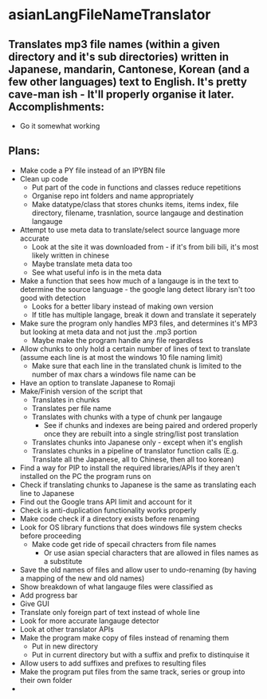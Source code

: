 # asianLangFileNameTranslator
Translates mp3 file names (within a given directory and it's sub directories) written in Japanese, mandarin, Cantonese, Korean (and a few other languages) text to English. It's pretty cave-man ish - It'll properly organise it later.
Accomplishments:
------
- Go it somewhat working

Plans:
------
- Make code a PY file instead of an IPYBN file
- Clean up code
  - Put part of the code in functions and classes reduce repetitions
  - Organise repo int folders and name appropriately
  - Make datatype/class that stores chunks items, items index, file directory, filename, trasnlation, source langauge and destination langauge
- Attempt to use meta data to translate/select source language more accurate
  - Look at the site it was downloaded from - if it's from bili bili, it's most likely written in chinese
  - Maybe translate meta data too
  - See what useful info is in the meta data
- Make a function that sees how much of a langauge is in the text to determine the source language - the google lang detect library isn't too good with detection
  - Looks for a better libary instead of making own version
  - If title has multiple langage, break it down and translate it seperately
- Make sure the program only handles MP3 files, and determines it's MP3 but looking at meta data and not just the .mp3 portion
  - Maybe make the program handle any file regardless
- Allow chunks to only hold a certain number of lines of text to translate (assume each line is at most the windows 10 file naming limit)
  - Make sure that each line in the translated chunk is limited to the number of max chars a windows file name can be
- Have an option to translate Japanese to Romaji
- Make/Finish version of the script that
  - Translates in chunks
  - Translates per file name
  - Translates with chunks with a type of chunk per langauge
    - See if chunks and indexes are being paired and ordered properly once they are rebuilt into a single string/list post translation 
  - Translates chunks into Japanese only - except when it's english
  - Translates chunks in a pipeline of translator function calls (E.g. Translate all the Japanese, all to Chinese, then all too korean)
- Find a way for PIP to install the required libraries/APIs if they aren't installed on the PC the program runs on
- Check if translating chunks to Japanese is the same as translating each line to Japanese
- Find out the Google trans API limit and account for it
- Check is anti-duplication functionality works properly
- Make code check if a directory exists before renaming
- Look for OS library functions that does windows file system checks before proceeding
  - Make code get ride of specail chracters from file names
    - Or use asian special characters that are allowed in files names as a substitute
- Save the old names of files and allow user to undo-renaming (by having a mapping of the new and old names) 
- Show breakdown of what langauge files were classified as
- Add progress bar
- Give GUI
- Translate only foreign part of text instead of whole line
- Look for more accurate langauge detector
- Look at other translator APIs
- Make the program make copy of files instead of renaming them
  - Put in new directory
  - Put in current directory but with a suffix and prefix to distinquise it
- Allow users to add suffixes and prefixes to resulting files
- Make the program put files from the same track, series or group into their own folder
- 

